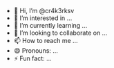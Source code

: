 - 👋 Hi, I’m @cr4k3rksv
- 👀 I’m interested in ...
- 🌱 I’m currently learning ...
- 💞️ I’m looking to collaborate on ...
- 📫 How to reach me ...
- 😄 Pronouns: ...
- ⚡ Fun fact: ...

<!---
cr4k3rksv/cr4k3rksv is a ✨ special ✨ repository because its `README.md` (this file) appears on your GitHub profile.
You can click the Preview link to take a look at your changes.
--->

